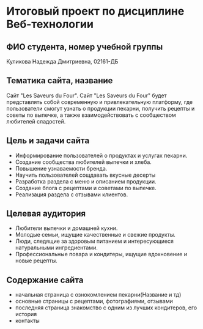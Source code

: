 # Итоговый проект по дисциплине Веб-технологии

## ФИО студента, номер учебной группы

Куликова Надежда Дмитриевна, 02161-ДБ

## Тематика сайта, название

Сайт "Les Saveurs du Four".  Сайт "Les Saveurs du Four" будет представлять собой современную и привлекательную платформу, где пользователи смогут узнать о продукции пекарни, получить рецепты и советы по выпечке, а также взаимодействовать с сообществом любителей сладостей.

## Цель и задачи сайта

* Информирование пользователей о продуктах и услугах пекарни.
* Создание сообщества любителей выпечки и хлеба.
* Повышение узнаваемости бренда.
* Научить пользователей сощдавать вкусные десерты
* Разработка раздела с меню и описанием продукции.
* Создание блога с рецептами и советами по выпечке.
* Реализация раздела с отзывами клиентов.

## Целевая аудитория

* Любители выпечки и домашней кухни.
* Молодые семьи, ищущие качественные и свежие продукты.
* Люди, следящие за здоровым питанием и интересующиеся натуральными ингредиентами.
* Профессиональные повара и кондитеры, ищущие вдохновение и новые рецепты.

## Содержание сайта

* начальная страница с ознокомлением пекарни(Название и тд)
* основные страницы с рецептами, фотографиями, отзывами
* последняя страница знакомство с одним из лучших кондитеров, его история 
* контакты


